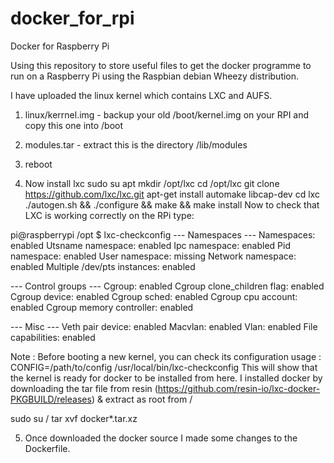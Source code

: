 docker_for_rpi
==============

Docker for Raspberry Pi

Using this repository to store useful files to get the docker programme to run on a Raspberry Pi using the Raspbian debian Wheezy distribution.

I have uploaded the linux kernel which contains LXC and AUFS.

1.  linux/kerrnel.img - backup your old /boot/kernel.img on your RPI and copy this one into /boot
2. modules.tar - extract this is the directory /lib/modules
3. reboot

4. Now install lxc
sudo su
apt 
mkdir /opt/lxc
cd /opt/lxc
git clone https://github.com/lxc/lxc.git
apt-get install automake libcap-dev
cd lxc
./autogen.sh && ./configure && make && make install
Now to check that LXC is working correctly on the RPi type:

pi@raspberrypi /opt $ lxc-checkconfig
--- Namespaces ---
Namespaces: enabled
Utsname namespace: enabled
Ipc namespace: enabled
Pid namespace: enabled
User namespace: missing
Network namespace: enabled
Multiple /dev/pts instances: enabled

--- Control groups ---
Cgroup: enabled
Cgroup clone_children flag: enabled
Cgroup device: enabled
Cgroup sched: enabled
Cgroup cpu account: enabled
Cgroup memory controller: enabled

--- Misc ---
Veth pair device: enabled
Macvlan: enabled
Vlan: enabled
File capabilities: enabled

Note : Before booting a new kernel, you can check its configuration
usage : CONFIG=/path/to/config /usr/local/bin/lxc-checkconfig
This will show that the kernel is ready for docker to be installed from here. I installed docker by downloading the tar file from resin (https://github.com/resin-io/lxc-docker-PKGBUILD/releases) & extract as root from /

sudo su /
tar xvf docker*.tar.xz

5. Once downloaded the docker source I made some changes to the Dockerfile.
